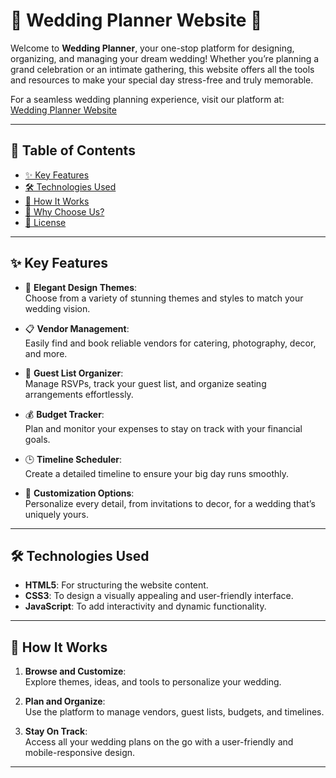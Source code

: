 # 💍 **Wedding Planner Website** 💐  

Welcome to **Wedding Planner**, your one-stop platform for designing, organizing, and managing your dream wedding! Whether you’re planning a grand celebration or an intimate gathering, this website offers all the tools and resources to make your special day stress-free and truly memorable.

For a seamless wedding planning experience, visit our platform at:  
[Wedding Planner Website](https://elaborate-monstera-b14baf.netlify.app)

---

## 📖 **Table of Contents**  

- [✨ Key Features](#-key-features)  
- [🛠️ Technologies Used](#️-technologies-used)  
- [🚀 How It Works](#-how-it-works)  
- [🎯 Why Choose Us?](#-why-choose-us)  
- [📄 License](#-license)  

---

## ✨ **Key Features**  

- 🌸 **Elegant Design Themes**:  
  Choose from a variety of stunning themes and styles to match your wedding vision.  

- 📋 **Vendor Management**:  
  Easily find and book reliable vendors for catering, photography, decor, and more.  

- 📝 **Guest List Organizer**:  
  Manage RSVPs, track your guest list, and organize seating arrangements effortlessly.  

- 💰 **Budget Tracker**:  
  Plan and monitor your expenses to stay on track with your financial goals.  

- 🕒 **Timeline Scheduler**:  
  Create a detailed timeline to ensure your big day runs smoothly.  

- 🎀 **Customization Options**:  
  Personalize every detail, from invitations to decor, for a wedding that’s uniquely yours.  

---

## 🛠️ **Technologies Used**  

- **HTML5**: For structuring the website content.  
- **CSS3**: To design a visually appealing and user-friendly interface.  
- **JavaScript**: To add interactivity and dynamic functionality.  

---

## 🚀 **How It Works**  

1. **Browse and Customize**:  
   Explore themes, ideas, and tools to personalize your wedding.  

2. **Plan and Organize**:  
   Use the platform to manage vendors, guest lists, budgets, and timelines.  

3. **Stay On Track**:  
   Access all your wedding plans on the go with a user-friendly and mobile-responsive design.  

---
